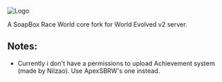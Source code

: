 ![Logo](https://raw.githubusercontent.com/VladManyanov/soapbox-race-core/develop/welogo.png)

A SoapBox Race World core fork for World Evolved v2 server.

## Notes:

* Currently i don't have a permissions to upload Achievement system (made by Nilzao). Use ApexSBRW's one instead.
